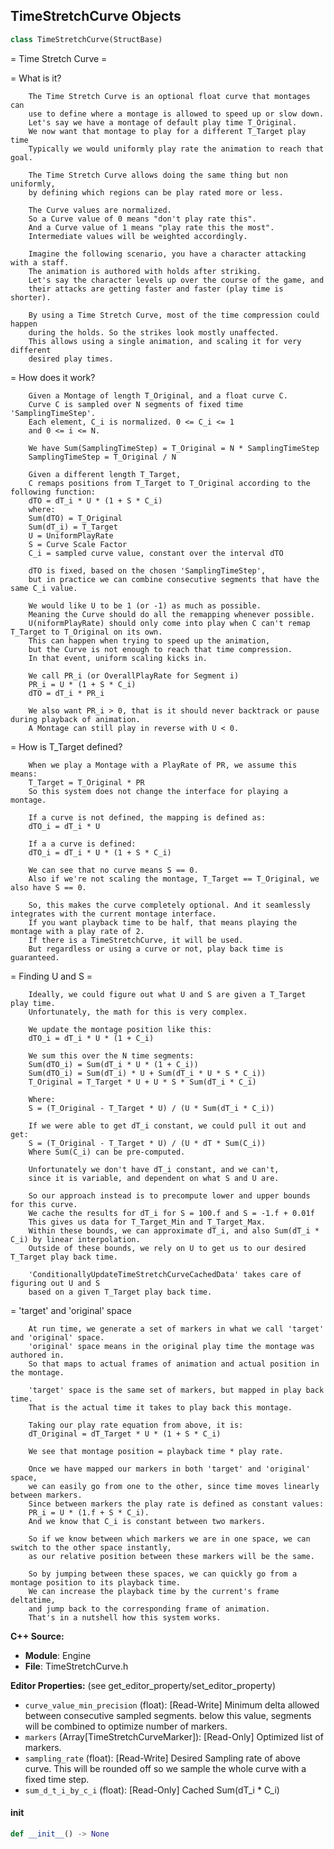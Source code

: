 ## TimeStretchCurve Objects

```python
class TimeStretchCurve(StructBase)
```

= Time Stretch Curve =

= What is it?

        The Time Stretch Curve is an optional float curve that montages can
        use to define where a montage is allowed to speed up or slow down.
        Let's say we have a montage of default play time T_Original.
        We now want that montage to play for a different T_Target play time
        Typically we would uniformly play rate the animation to reach that goal.

        The Time Stretch Curve allows doing the same thing but non uniformly,
        by defining which regions can be play rated more or less.

        The Curve values are normalized.
        So a Curve value of 0 means "don't play rate this".
        And a Curve value of 1 means "play rate this the most".
        Intermediate values will be weighted accordingly.

        Imagine the following scenario, you have a character attacking with a staff.
        The animation is authored with holds after striking.
        Let's say the character levels up over the course of the game, and
        their attacks are getting faster and faster (play time is shorter).

        By using a Time Stretch Curve, most of the time compression could happen
        during the holds. So the strikes look mostly unaffected.
        This allows using a single animation, and scaling it for very different
        desired play times.

= How does it work?

        Given a Montage of length T_Original, and a float curve C.
        Curve C is sampled over N segments of fixed time 'SamplingTimeStep'.
        Each element, C_i is normalized. 0 <= C_i <= 1
        and 0 <= i <= N.

        We have Sum(SamplingTimeStep) = T_Original = N * SamplingTimeStep
        SamplingTimeStep = T_Original / N

        Given a different length T_Target,
        C remaps positions from T_Target to T_Original according to the following function:
        dTO = dT_i * U * (1 + S * C_i)
        where:
        Sum(dTO) = T_Original
        Sum(dT_i) = T_Target
        U = UniformPlayRate
        S = Curve Scale Factor
        C_i = sampled curve value, constant over the interval dTO

        dTO is fixed, based on the chosen 'SamplingTimeStep',
        but in practice we can combine consecutive segments that have the same C_i value.

        We would like U to be 1 (or -1) as much as possible.
        Meaning the Curve should do all the remapping whenever possible.
        U(niformPlayRate) should only come into play when C can't remap T_Target to T_Original on its own.
        This can happen when trying to speed up the animation,
        but the Curve is not enough to reach that time compression.
        In that event, uniform scaling kicks in.

        We call PR_i (or OverallPlayRate for Segment i)
        PR_i = U * (1 + S * C_i)
        dTO = dT_i * PR_i

        We also want PR_i > 0, that is it should never backtrack or pause during playback of animation.
        A Montage can still play in reverse with U < 0.

= How is T_Target defined?

        When we play a Montage with a PlayRate of PR, we assume this means:
        T_Target = T_Original * PR
        So this system does not change the interface for playing a montage.

        If a curve is not defined, the mapping is defined as:
        dTO_i = dT_i * U

        If a a curve is defined:
        dTO_i = dT_i * U * (1 + S * C_i)

        We can see that no curve means S == 0.
        Also if we're not scaling the montage, T_Target == T_Original, we also have S == 0.

        So, this makes the curve completely optional. And it seamlessly integrates with the current montage interface.
        If you want playback time to be half, that means playing the montage with a play rate of 2.
        If there is a TimeStretchCurve, it will be used.
        But regardless or using a curve or not, play back time is guaranteed.

= Finding U and S =

        Ideally, we could figure out what U and S are given a T_Target play time.
        Unfortunately, the math for this is very complex.

        We update the montage position like this:
        dTO_i = dT_i * U * (1 + C_i)

        We sum this over the N time segments:
        Sum(dTO_i) = Sum(dT_i * U * (1 + C_i))
        Sum(dTO_i) = Sum(dT_i) * U + Sum(dT_i * U * S * C_i))
        T_Original = T_Target * U + U * S * Sum(dT_i * C_i)

        Where:
        S = (T_Original - T_Target * U) / (U * Sum(dT_i * C_i))

        If we were able to get dT_i constant, we could pull it out and get:
        S = (T_Original - T_Target * U) / (U * dT * Sum(C_i))
        Where Sum(C_i) can be pre-computed.

        Unfortunately we don't have dT_i constant, and we can't,
        since it is variable, and dependent on what S and U are.

        So our approach instead is to precompute lower and upper bounds for this curve.
        We cache the results for dT_i for S = 100.f and S = -1.f + 0.01f
        This gives us data for T_Target_Min and T_Target_Max.
        Within these bounds, we can approximate dT_i, and also Sum(dT_i * C_i) by linear interpolation.
        Outside of these bounds, we rely on U to get us to our desired T_Target play back time.

        'ConditionallyUpdateTimeStretchCurveCachedData' takes care of figuring out U and S
        based on a given T_Target play back time.

= 'target' and 'original' space

        At run time, we generate a set of markers in what we call 'target' and 'original' space.
        'original' space means in the original play time the montage was authored in.
        So that maps to actual frames of animation and actual position in the montage.

        'target' space is the same set of markers, but mapped in play back time.
        That is the actual time it takes to play back this montage.

        Taking our play rate equation from above, it is:
        dT_Original = dT_Target * U * (1 + S * C_i)

        We see that montage position = playback time * play rate.

        Once we have mapped our markers in both 'target' and 'original' space,
        we can easily go from one to the other, since time moves linearly between markers.
        Since between markers the play rate is defined as constant values:
        PR_i = U * (1.f + S * C_i).
        And we know that C_i is constant between two markers.

        So if we know between which markers we are in one space, we can switch to the other space instantly,
        as our relative position between these markers will be the same.

        So by jumping between these spaces, we can quickly go from a montage position to its playback time.
        We can increase the playback time by the current's frame deltatime,
        and jump back to the corresponding frame of animation.
        That's in a nutshell how this system works.

**C++ Source:**

- **Module**: Engine
- **File**: TimeStretchCurve.h

**Editor Properties:** (see get_editor_property/set_editor_property)

- ``curve_value_min_precision`` (float):  [Read-Write] Minimum delta allowed between consecutive sampled segments.
  below this value, segments will be combined
  to optimize number of markers.
- ``markers`` (Array[TimeStretchCurveMarker]):  [Read-Only] Optimized list of markers.
- ``sampling_rate`` (float):  [Read-Write] Desired Sampling rate of above curve.
  This will be rounded off so we sample the whole curve
  with a fixed time step.
- ``sum_d_t_i_by_c_i`` (float):  [Read-Only] Cached Sum(dT_i * C_i)

<a id="unreal.TimeStretchCurve.__init__"></a>

#### __init__

```python
def __init__() -> None
```

<a id="unreal.CustomAttributePerBoneData"></a>
